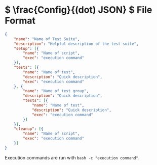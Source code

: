 # $ \frac{Config}{(dot) JSON} $ File Format

```json
{
    "name": "Name of Test Suite",
    "description": "Helpful description of the test suite",
    "setup": [{
        "name": "Name of script",
        "exec": "execution command"
    }],
    "tests": [{
        "name": "Name of test",
        "description": "Quick description",
        "exec": "execution command"
    }, {
        "name": "Name of test group",
        "description": "Quick description",
        "tests": [{
            "name": "Name of test",
            "description": "Quick description",
            "exec": "execution command"
        }]
    }],
    "cleanup": [{
        "name": "Name of script",
        "exec": "execution command"
    }]
}
```

Execution commands are run with `bash -c "execution command"`.

